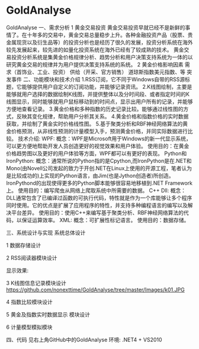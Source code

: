 # GoldAnalyse
GoldAnalyse
一、需求分析
1 黄金交易投资
黄金交易投资早就已经不是新鲜的事情了。在十年多的交易中，黄金交易总量稳步上升。各种金融投资产品（股票、贵金属现货以及衍生品等）的投资分析也是经历了很久的发展，投资分析系统在海外较先发展起来，较先进的如量化投资系统在海外已经有了较成熟的技术。
黄金交易投资分析系统是集黄金价格规律分析、趋势分析和用户决策支持系统为一体的以研究黄金交易的规律并为用户提供决策支持系统的系统。
2 黄金价格影响因素
需求（首饰业、工业、投资）
供给（开采、官方销售）
道琼斯指数美元指数、等
突发事件
二、功能模块和技术介绍
1.RSS订阅，它不同于Windows自带的RSS源标题，它能够提供用户自定义的订阅功能，并能够记录资讯。
2.K线图绘制，主要是能够就用户选择的数据绘制K线图，并提供整体以及分时间段、或者指定时间的K线图显示，同时能够就用户鼠标移动到的时间点，显示出用户所有的记录，并能够方便地查看记录。
3.黄金价格和多种指数的历史记录比较。能够通过线性图的方式，反映其变化规律，帮助用户分析其关系。
4.黄金价格和指数价格的实时数据获取，并绘制了黄金实时价格线性图。
5.基于聚类分析和RBF神经网络算法的黄金价格预测，从非线性预测的计量模型入手，预测黄金价格，并同实际数据进行比较。
技术介绍:
WPF:
概念：WPF是Microsoft用于Windows的新一代显示系统，可以更方便地帮助开发人员创造更好的视觉效果和用户体验。
使用目的：在黄金价格趋势图以及更好的用户体验等方面，WPF都可以有更好的表现。
Python和IronPython:
概念：通常所说的Python指的是Cpython,而IronPython是在.NET和Mono(由Novell公司发起的致力于开创.NET在Linux上使用的开源工程，笔者认为是比较成功的)上实现的Python语言，由Jim(也是Jython创造者)所创造。IronPythond的出现使得更多的Python脚本能够很容易地移植到.NET Framework上。
使用目的：编写爬虫从网络上爬取系统中所需要的数据。
C++ Dll:
概念： DLL通常包含了已编译过函数的可执行代码，特性就是作为一个库能够让多个程序同时使用。它的优点是扩展了应用程序的特性，并支持多种编程语言的编写以及解决平台差异。
使用目的：使用C++来编写基于聚类分析、RBF神经网络算法的代码，以保证运算效率。
XML:
概念：可扩展性标记语言。
使用目的：数据存储。
 
三、系统设计与实现
系统总体设计

1 数据存储设计

2 RSS阅读器模块设计

显示效果:

3 K线图信息记录模块设计
https://github.com/nonexttime/GoldAnalyse/tree/master/Images/k01.JPG

4 指数比较模块设计

5 黄金及指数实时数据显示 模块设计


6 计量模型模拟模块

 
四、代码
见右上角GitHub中的GoldAnalyse
环境: .NET4 + VS2010
